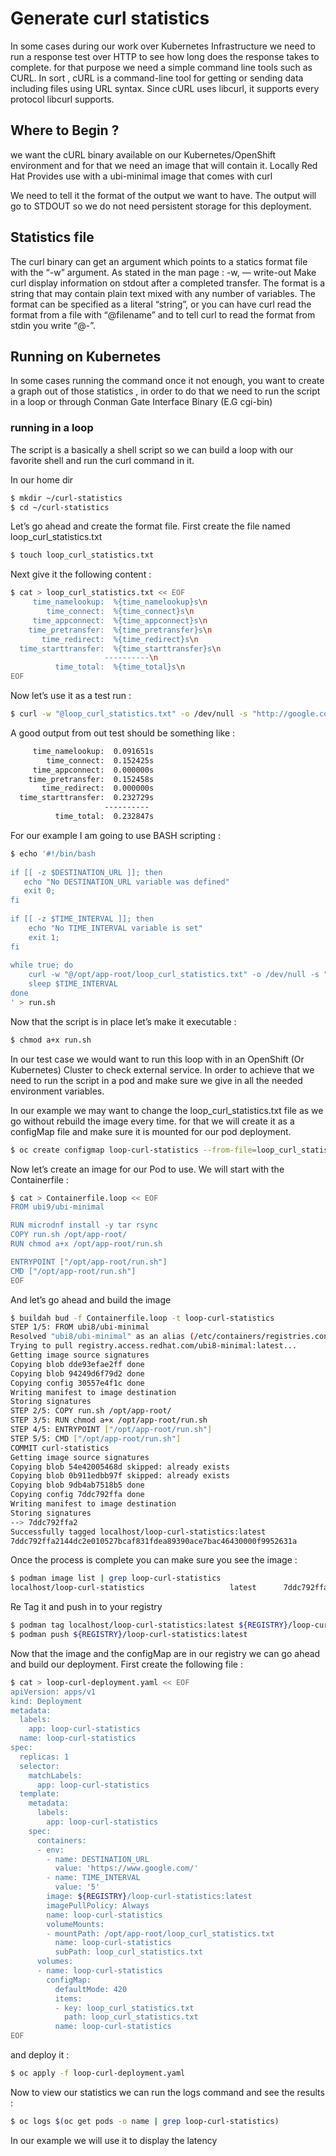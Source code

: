 # Generate curl statistics 

In some cases during our work over Kubernetes Infrastructure we need to run a response test over HTTP to see how long does the response takes to complete.
for that purpose we need a simple command line tools such as CURL.
In sort , cURL is a command-line tool for getting or sending data including files using URL syntax. Since cURL uses libcurl, it supports every protocol libcurl supports.

## Where to Begin ?

we want the cURL binary available on our Kubernetes/OpenShift environment and for that we need an image that will contain it. Locally Red Hat Provides use with a ubi-minimal image that comes with curl

We need to tell it the format of the output we want to have. The output will go to STDOUT so we do not need persistent storage for this deployment.

## Statistics file

The curl binary can get an argument which points to a statics format file with the “-w” argument.
As stated in the man page :
-w, — write-out <format>
Make curl display information on stdout after a completed transfer. The format is a string that may contain plain text mixed with any number of variables. The format can be specified as a literal “string”, or you can have curl read the format from a file with “@filename” and to tell curl to read the format from stdin you write “@-”.

## Running on Kubernetes

In some cases running the command once it not enough, you want to create a graph out of those statistics , in order to do that we need to run the script in a loop or through Conman Gate Interface Binary (E.G cgi-bin)

### running in a loop

The script is a basically a shell script so we can build a loop with our favorite shell and run the curl command in it.

In our home dir 
```bash
$ mkdir ~/curl-statistics
$ cd ~/curl-statistics
```

Let’s go ahead and create the format file. First create the file named loop_curl_statistics.txt

```bash
$ touch loop_curl_statistics.txt
```

Next give it the following content :

```bash
$ cat > loop_curl_statistics.txt << EOF
     time_namelookup:  %{time_namelookup}s\n
        time_connect:  %{time_connect}s\n
     time_appconnect:  %{time_appconnect}s\n
    time_pretransfer:  %{time_pretransfer}s\n
       time_redirect:  %{time_redirect}s\n
  time_starttransfer:  %{time_starttransfer}s\n
                     ----------\n
          time_total:  %{time_total}s\n
EOF
```

Now let’s use it as a test run :

```bash
$ curl -w "@loop_curl_statistics.txt" -o /dev/null -s "http://google.com/"
```

A good output from out test should be something like :

```bash
     time_namelookup:  0.091651s
        time_connect:  0.152425s
     time_appconnect:  0.000000s
    time_pretransfer:  0.152458s
       time_redirect:  0.000000s
  time_starttransfer:  0.232729s
                     ----------
          time_total:  0.232847s
```

For our example I am going to use BASH scripting :

```bash
$ echo '#!/bin/bash
           
if [[ -z $DESTINATION_URL ]]; then
   echo "No DESTINATION_URL variable was defined"
   exit 0;                                      
fi         
  
if [[ -z $TIME_INTERVAL ]]; then 
    echo "No TIME_INTERVAL variable is set" 
    exit 1;                                 
fi          
  
while true; do
    curl -w "@/opt/app-root/loop_curl_statistics.txt" -o /dev/null -s "$DESTINATION_URL"
    sleep $TIME_INTERVAL                                             
done                    
' > run.sh
```

Now that the script is in place let’s make it executable :

```bash
$ chmod a+x run.sh
```

In our test case we would want to run this loop with in an OpenShift (Or Kubernetes) Cluster to check external service. In order to achieve that we need to run the script in a pod and make sure we give in all the needed environment variables.

In our example we may want to change the loop_curl_statistics.txt file as we go without rebuild the image every time. for that we will create it as a configMap file and make sure it is mounted for our pod deployment.


```bash
$ oc create configmap loop-curl-statistics --from-file=loop_curl_statistics.txt=loop_curl_statistics.txt
```

Now let’s create an image for our Pod to use. We will start with the Containerfile :

```bash
$ cat > Containerfile.loop << EOF
FROM ubi9/ubi-minimal

RUN microdnf install -y tar rsync
COPY run.sh /opt/app-root/ 
RUN chmod a+x /opt/app-root/run.sh

ENTRYPOINT ["/opt/app-root/run.sh"]
CMD ["/opt/app-root/run.sh"] 
EOF
```

And let’s go ahead and build the image

```bash
$ buildah bud -f Containerfile.loop -t loop-curl-statistics
STEP 1/5: FROM ubi8/ubi-minimal
Resolved "ubi8/ubi-minimal" as an alias (/etc/containers/registries.conf.d/000-shortnames.conf)
Trying to pull registry.access.redhat.com/ubi8-minimal:latest...
Getting image source signatures
Copying blob dde93efae2ff done  
Copying blob 94249d6f79d2 done  
Copying config 30557e4f1c done  
Writing manifest to image destination
Storing signatures
STEP 2/5: COPY run.sh /opt/app-root/ 
STEP 3/5: RUN chmod a+x /opt/app-root/run.sh
STEP 4/5: ENTRYPOINT ["/opt/app-root/run.sh"]
STEP 5/5: CMD ["/opt/app-root/run.sh"] 
COMMIT curl-statistics
Getting image source signatures
Copying blob 54e42005468d skipped: already exists  
Copying blob 0b911edbb97f skipped: already exists  
Copying blob 9db4ab7518b5 done  
Copying config 7ddc792ffa done  
Writing manifest to image destination
Storing signatures
--> 7ddc792ffa2
Successfully tagged localhost/loop-curl-statistics:latest
7ddc792ffa2144dc2e010527bcaf831fdea89390ace7bac46430000f9952631a
```

Once the process is complete you can make sure you see the image :

```bash
$ podman image list | grep loop-curl-statistics
localhost/loop-curl-statistics                   latest      7ddc792ffa21  13 seconds ago  104 MB
```

Re Tag it and push in to your registry 
```bash
$ podman tag localhost/loop-curl-statistics:latest ${REGISTRY}/loop-curl-statistics:latest
$ podman push ${REGISTRY}/loop-curl-statistics:latest
```

Now that the image and the configMap are in our registry we can go ahead and build our deployment.
First create the following file :

```bash
$ cat > loop-curl-deployment.yaml << EOF 
apiVersion: apps/v1 
kind: Deployment
metadata:
  labels:
    app: loop-curl-statistics
  name: loop-curl-statistics
spec:
  replicas: 1
  selector:
    matchLabels:
      app: loop-curl-statistics
  template:
    metadata:
      labels:
        app: loop-curl-statistics
    spec:
      containers:
      - env:
        - name: DESTINATION_URL
          value: 'https://www.google.com/'
        - name: TIME_INTERVAL
          value: '5' 
        image: ${REGISTRY}/loop-curl-statistics:latest
        imagePullPolicy: Always
        name: loop-curl-statistics
        volumeMounts:
        - mountPath: /opt/app-root/loop_curl_statistics.txt
          name: loop-curl-statistics
          subPath: loop_curl_statistics.txt
      volumes:
      - name: loop-curl-statistics
        configMap:
          defaultMode: 420
          items:
          - key: loop_curl_statistics.txt
            path: loop_curl_statistics.txt
          name: loop-curl-statistics
EOF
```

and deploy it :
```bash
$ oc apply -f loop-curl-deployment.yaml
```

Now to view our statistics we can run the logs command and see the results :
```bash
$ oc logs $(oc get pods -o name | grep loop-curl-statistics)
```
In our example we will use it to display the latency